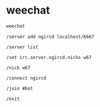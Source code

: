 # weechat

```bash
weechat
```

```weechat
/server add ngircd localhost/6667
```

```weechat
/server list
```

```weechat
/set irc.server.ngircd.nicks w67
```

```weechat
/nick w67
```

```weechat
/connect ngircd
```

```weechat
/join #bot
```

```weechat
/exit
```
